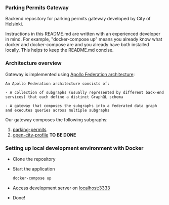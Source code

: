 ### Parking Permits Gateway

Backend repository for parking permits gateway developed by City of Helsinki.

Instructions in this README.md are written with an experienced developer in mind.
For example, "docker-compose up" means you already know what docker and docker-compose are
and you already have both installed locally. This helps to keep the README.md concise.

### Architecture overview

Gateway is implemented using [Apollo Federation architecture](https://www.apollographql.com/docs/federation/#architecture):

```
An Apollo Federation architecture consists of:

- A collection of subgraphs (usually represented by different back-end services) that each define a distinct GraphQL schema

- A gateway that composes the subgraphs into a federated data graph and executes queries across multiple subgraphs
```

Our gateway composes the following subgraphs:

1. [parking-permits](https://github.com/City-of-Helsinki/parking-permits)
2. [open-city-profile](https://github.com/City-of-Helsinki/open-city-profile) **TO BE DONE**

### Setting up local development environment with Docker

- Clone the repository

- Start the application

  ```bash
  docker-compose up
  ```

- Access development server on [localhost:3333](http://localhost:3333)

- Done!

